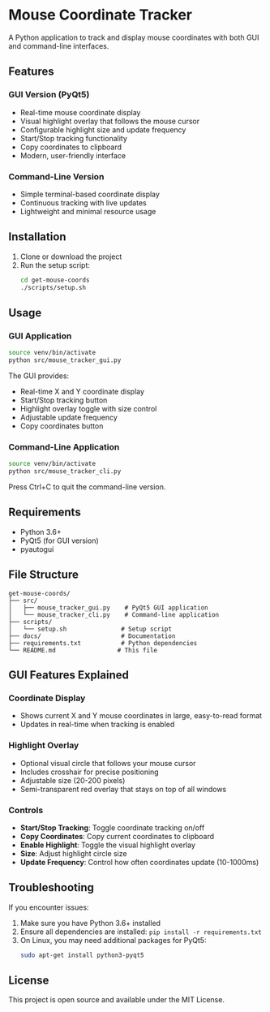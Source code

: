 # Mouse Coordinate Tracker

A Python application to track and display mouse coordinates with both GUI and command-line interfaces.

## Features

### GUI Version (PyQt5)
- Real-time mouse coordinate display
- Visual highlight overlay that follows the mouse cursor
- Configurable highlight size and update frequency
- Start/Stop tracking functionality
- Copy coordinates to clipboard
- Modern, user-friendly interface

### Command-Line Version
- Simple terminal-based coordinate display
- Continuous tracking with live updates
- Lightweight and minimal resource usage

## Installation

1. Clone or download the project
2. Run the setup script:
   ```bash
   cd get-mouse-coords
   ./scripts/setup.sh
   ```

## Usage

### GUI Application
```bash
source venv/bin/activate
python src/mouse_tracker_gui.py
```

The GUI provides:
- Real-time X and Y coordinate display
- Start/Stop tracking button
- Highlight overlay toggle with size control
- Adjustable update frequency
- Copy coordinates button

### Command-Line Application
```bash
source venv/bin/activate
python src/mouse_tracker_cli.py
```

Press Ctrl+C to quit the command-line version.

## Requirements

- Python 3.6+
- PyQt5 (for GUI version)
- pyautogui

## File Structure

```
get-mouse-coords/
├── src/
│   ├── mouse_tracker_gui.py    # PyQt5 GUI application
│   └── mouse_tracker_cli.py    # Command-line application
├── scripts/
│   └── setup.sh               # Setup script
├── docs/                      # Documentation
├── requirements.txt           # Python dependencies
└── README.md                 # This file
```

## GUI Features Explained

### Coordinate Display
- Shows current X and Y mouse coordinates in large, easy-to-read format
- Updates in real-time when tracking is enabled

### Highlight Overlay
- Optional visual circle that follows your mouse cursor
- Includes crosshair for precise positioning
- Adjustable size (20-200 pixels)
- Semi-transparent red overlay that stays on top of all windows

### Controls
- **Start/Stop Tracking**: Toggle coordinate tracking on/off
- **Copy Coordinates**: Copy current coordinates to clipboard
- **Enable Highlight**: Toggle the visual highlight overlay
- **Size**: Adjust highlight circle size
- **Update Frequency**: Control how often coordinates update (10-1000ms)

## Troubleshooting

If you encounter issues:

1. Make sure you have Python 3.6+ installed
2. Ensure all dependencies are installed: `pip install -r requirements.txt`
3. On Linux, you may need additional packages for PyQt5:
   ```bash
   sudo apt-get install python3-pyqt5
   ```

## License

This project is open source and available under the MIT License.
